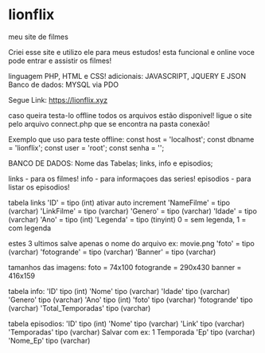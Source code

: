 # lionflix
meu site de filmes

Criei esse site e utilizo ele para meus estudos! esta funcional e online voce pode entrar e assistir os filmes!

linguagem PHP, HTML e CSS!
adicionais: JAVASCRIPT, JQUERY E JSON
Banco de dados: MYSQL via PDO

Segue Link: https://lionflix.xyz

caso queira testa-lo offline todos os arquivos estão disponivel!
ligue o site pelo arquivo connect.php que se encontra na pasta conexão!

Exemplo que uso para teste offline:
const host = 'localhost'; 
const dbname = 'lionflix';
const user = 'root';
const senha = '';

BANCO DE DADOS:
Nome das Tabelas;
links, info e episodios;

links - para os filmes!
info - para informaçoes das series!
episodios - para listar os episodios!

tabela links
'ID' = tipo (int) ativar auto increment 
'NameFilme' = tipo (varchar)
'LinkFilme' = tipo (varchar)
'Genero' = tipo (varchar) 
'Idade' = tipo (varchar)
'Ano' = tipo (int)
'Legenda' = tipo (tinyint) 0 = sem legenda, 1 = com legenda

estes 3 ultimos salve apenas o nome do arquivo ex: movie.png
'foto' = tipo (varchar)
'fotogrande' = tipo (varchar)
'Banner' = tipo (varchar)

tamanhos das imagens:
foto = 74x100
fotogrande = 290x430
banner = 416x159

tabela info:
'ID' tipo (int)
'Nome' tipo (varchar)
'Idade' tipo (varchar)
'Genero' tipo (varchar)
'Ano' tipo (int)
'foto' tipo (varchar)
'fotogrande' tipo (varchar)
'Total_Temporadas' tipo (varchar)

tabela episodios:
'ID' tipo (int)
'Nome' tipo (varchar)
'Link' tipo (varchar)
'Temporadas' tipo (varchar) Salvar com ex: 1 Temporada
'Ep' tipo (varchar)
'Nome_Ep' tipo (varchar)